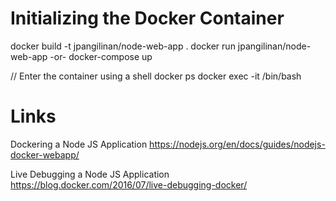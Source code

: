 Initializing the Docker Container
=====

docker build -t jpangilinan/node-web-app .
docker run jpangilinan/node-web-app
-or-
docker-compose up

// Enter the container using a shell
docker ps
docker exec -it <container id> /bin/bash

Links
=====

Dockering a Node JS Application
https://nodejs.org/en/docs/guides/nodejs-docker-webapp/

Live Debugging a Node JS Application
https://blog.docker.com/2016/07/live-debugging-docker/

